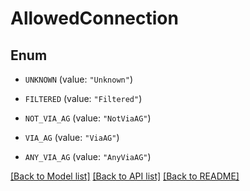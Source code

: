 # AllowedConnection

## Enum


* `UNKNOWN` (value: `"Unknown"`)

* `FILTERED` (value: `"Filtered"`)

* `NOT_VIA_AG` (value: `"NotViaAG"`)

* `VIA_AG` (value: `"ViaAG"`)

* `ANY_VIA_AG` (value: `"AnyViaAG"`)


[[Back to Model list]](../README.md#documentation-for-models) [[Back to API list]](../README.md#documentation-for-api-endpoints) [[Back to README]](../README.md)


